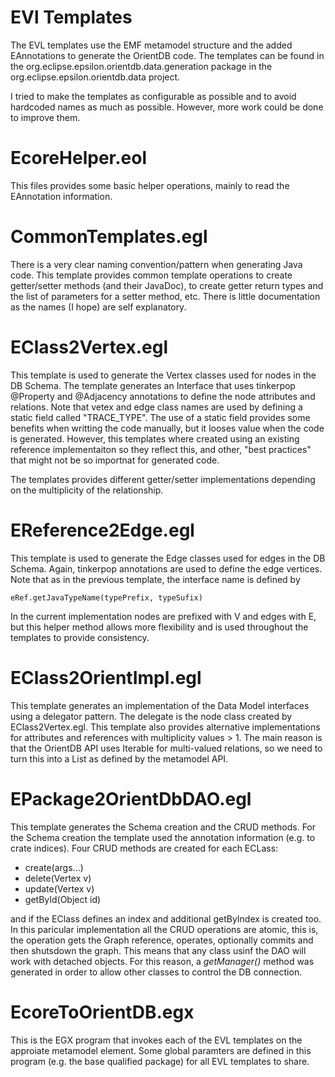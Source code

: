 # EVl Templates

The EVL templates use the EMF metamodel structure and the added EAnnotations to generate the OrientDB code. The templates can be found in the org.eclipse.epsilon.orientdb.data.generation package in the org.eclipse.epsilon.orientdb.data project.

I tried to make the templates as configurable as possible and to avoid hardcoded names as much as possible. However, more work could be done to improve them.

# EcoreHelper.eol

This files provides some basic helper operations, mainly to read the EAnnotation information. 

# CommonTemplates.egl

There is a very clear naming convention/pattern when generating Java code. This template provides common template operations to create getter/setter methods (and their JavaDoc), to create getter return types and the list of parameters for a setter method, etc. There is little documentation as the names (I hope) are self explanatory.

# EClass2Vertex.egl

This template is used to generate the Vertex classes used for nodes in the DB Schema. The template generates an Interface that uses tinkerpop @Property and @Adjacency annotations to define the node attributes and relations. Note that vetex and edge class names are used by defining a static field called "TRACE_TYPE". The use of a static field provides some benefits when writting the code manually, but it looses value when the code is generated. However, this templates where created using an existing reference implementaiton so they reflect this, and other, "best practices" that might not be so importnat for generated code. 

The templates provides different getter/setter implementations depending on the multiplicity of the relationship.

# EReference2Edge.egl

This template is used to generate the Edge classes used for edges in the DB Schema. Again, tinkerpop annotations are used to define the edge vertices. Note that as in the previous template, the interface name is defined by

    eRef.getJavaTypeName(typePrefix, typeSufix)

In the current implementation nodes are prefixed with V and edges with E, but this helper method allows more flexibility and is used throughout the templates to provide consistency. 

# EClass2OrientImpl.egl

This template generates an implementation of the Data Model interfaces using a delegator pattern. The delegate is the node class created by EClass2Vertex.egl. This template also provides alternative implementations for attributes and references with multiplicity values > 1. The main reason is that the OrientDB API uses Iterable<X> for multi-valued relations, so we need to turn this into a List<X> as defined by the metamodel API.

# EPackage2OrientDbDAO.egl

This template generates the Schema creation and the CRUD methods. For the Schema creation the template used the annotation information (e.g. to crate indices). Four CRUD methods are created for each ECLass: 
* create<X>(args...)
* delete<X>(Vertex v)
* update<X>(Vertex v)
* get<X>ById(Object id)

and if the EClass defines an index and additional get<X>ByIndex is created too. In this paricular implementation all the CRUD operations are atomic, this is, the operation gets the Graph reference, operates, optionally commits and then shutsdown the graph. This means that any class usinf the DAO will work with detached objects. For this reason, a *getManager()* method was generated in order to allow other classes to control the DB connection. 
    
# EcoreToOrientDB.egx

This is the EGX program that invokes each of the EVL templates on the approiate metamodel element. Some global paramters are defined in this program (e.g. the base qualified package) for all EVL templates to share. 
